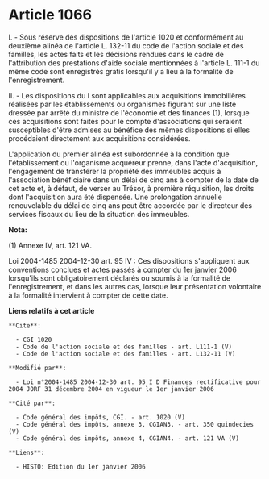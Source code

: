 # Article 1066

I. - Sous réserve des dispositions de l'article 1020 et conformément au deuxième alinéa de l'article L. 132-11 du code de
l'action sociale et des familles, les actes faits et les décisions rendues dans le cadre de l'attribution des prestations
d'aide sociale mentionnées à l'article L. 111-1 du même code sont enregistrés gratis lorsqu'il y a lieu à la formalité de
l'enregistrement.

II. - Les dispositions du I sont applicables aux acquisitions immobilières réalisées par les établissements ou organismes
figurant sur une liste dressée par arrêté du ministre de l'économie et des finances (1), lorsque ces acquisitions sont faites
pour le compte d'associations qui seraient susceptibles d'être admises au bénéfice des mêmes dispositions si elles
procédaient directement aux acquisitions considérées.

L'application du premier alinéa est subordonnée à la condition que l'établissement ou l'organisme acquéreur prenne, dans
l'acte d'acquisition, l'engagement de transférer la propriété des immeubles acquis à l'association bénéficiaire dans un délai
de cinq ans à compter de la date de cet acte et, à défaut, de verser au Trésor, à première réquisition, les droits dont
l'acquisition aura été dispensée. Une prolongation annuelle renouvelable du délai de cinq ans peut être accordée par le
directeur des services fiscaux du lieu de la situation des immeubles.

**Nota:**

(1) Annexe IV, art. 121 VA.

Loi 2004-1485 2004-12-30 art. 95 IV : Ces dispositions s'appliquent aux conventions conclues et actes passés à compter du 1er
janvier 2006 lorsqu'ils sont obligatoirement déclarés ou soumis à la formalité de l'enregistrement, et dans les autres cas,
lorsque leur présentation volontaire à la formalité intervient à compter de cette date.

**Liens relatifs à cet article**

	**Cite**:

	  - CGI 1020
	  - Code de l'action sociale et des familles - art. L111-1 (V)
	  - Code de l'action sociale et des familles - art. L132-11 (V)

	**Modifié par**:

	  - Loi n°2004-1485 2004-12-30 art. 95 I D Finances rectificative pour 2004 JORF 31 décembre 2004 en vigueur le 1er janvier 2006

	**Cité par**:

	  - Code général des impôts, CGI. - art. 1020 (V)
	  - Code général des impôts, annexe 3, CGIAN3. - art. 350 quindecies (V)
	  - Code général des impôts, annexe 4, CGIAN4. - art. 121 VA (V)

	**Liens**:

	  - HISTO: Edition du 1er janvier 2006
